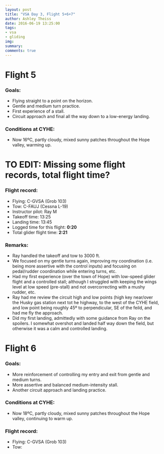 ```yaml
---
layout: post
title: "VSA Day 3, Flight 5+6+7"
author: Ashley Theiss
date: 2016-06-19 13:25:00
tags: 
- vsa
- gliding
img:
summary:
comments: true
---
```


# Flight 5

### Goals:
+ Flying straight to a point on the horizon.
+ Gentle and medium turn practice.
+ First experience of a stall.
+ Circuit approach and final all the way down to a low-energy landing.

<!--more-->

### Conditions at CYHE:
+ Now 16ºC, partly cloudy, mixed sunny patches throughout the Hope valley, warming up.

# TO EDIT: Missing some flight records, total flight time?

### Flight record:
+ Flying: C-GVSA (Grob 103)
+ Tow: C-FAUJ (Cessna L-19)
+ Instructor pilot: Ray M
+ Takeoff time: 13:25
+ Landing time: 13:45
+ Logged time for this flight: **0:20**
+ Total glider flight time: **2:21**

### Remarks:
+ Ray handled the takeoff and tow to 3000 ft.
+ We focused on my gentle turns again, improving my coordination (i.e. being more assertive with the control inputs) and focusing on pedal/rudder coordination while entering turns, etc.
+ Had my first experience (over the town of Hope) with low-speed glider flight and a controlled stall; although I struggled with keeping the wings level at low speed (pre-stall) and not overcorrecting with a mushy rudder, etc.
+ Ray had me review the circuit high and low points (high key near/over the Husky gas station next tot he highway, to the west of the CYHE field, and low point being roughly 45º to perpendicular, SE of the feild, and had me fly the approach.
+ Did my first landing, admittedly with some guidance from Ray on the spoilers. I somewhat overshot and landed half way down the field, but otherwise it was a calm and controlled landing.

# Flight 6

### Goals:
+ More reinforcement of controlling my entry and exit from gentle and medium turns.
+ More assertive and balanced medium-intensity stall.
+ Another circuit approach and landing practice.

<!--more-->

### Conditions at CYHE:
+ Now 18ºC, partly cloudy, mixed sunny patches throughout the Hope valley, continuing to warm up.

### Flight record:
+ Flying: C-GVSA (Grob 103)
+ Tow: 